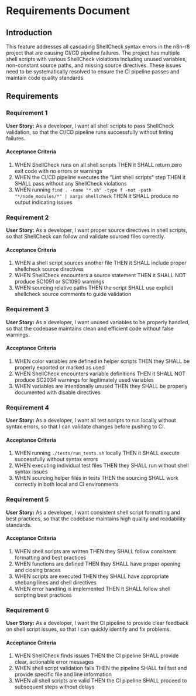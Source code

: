 # Requirements Document

## Introduction

This feature addresses all cascading ShellCheck syntax errors in the n8n-r8 project that are causing CI/CD pipeline failures. The project has multiple shell scripts with various ShellCheck violations including unused variables, non-constant source paths, and missing source directives. These issues need to be systematically resolved to ensure the CI pipeline passes and maintain code quality standards.

## Requirements

### Requirement 1

**User Story:** As a developer, I want all shell scripts to pass ShellCheck validation, so that the CI/CD pipeline runs successfully without linting failures.

#### Acceptance Criteria

1. WHEN ShellCheck runs on all shell scripts THEN it SHALL return zero exit code with no errors or warnings
2. WHEN the CI/CD pipeline executes the "Lint shell scripts" step THEN it SHALL pass without any ShellCheck violations
3. WHEN running `find . -name "*.sh" -type f -not -path "*/node_modules/*" | xargs shellcheck` THEN it SHALL produce no output indicating issues

### Requirement 2

**User Story:** As a developer, I want proper source directives in shell scripts, so that ShellCheck can follow and validate sourced files correctly.

#### Acceptance Criteria

1. WHEN a shell script sources another file THEN it SHALL include proper shellcheck source directives
2. WHEN ShellCheck encounters a source statement THEN it SHALL NOT produce SC1091 or SC1090 warnings
3. WHEN sourcing relative paths THEN the script SHALL use explicit shellcheck source comments to guide validation

### Requirement 3

**User Story:** As a developer, I want unused variables to be properly handled, so that the codebase maintains clean and efficient code without false warnings.

#### Acceptance Criteria

1. WHEN color variables are defined in helper scripts THEN they SHALL be properly exported or marked as used
2. WHEN ShellCheck encounters variable definitions THEN it SHALL NOT produce SC2034 warnings for legitimately used variables
3. WHEN variables are intentionally unused THEN they SHALL be properly documented with disable directives

### Requirement 4

**User Story:** As a developer, I want all test scripts to run locally without syntax errors, so that I can validate changes before pushing to CI.

#### Acceptance Criteria

1. WHEN running `./tests/run_tests.sh` locally THEN it SHALL execute successfully without syntax errors
2. WHEN executing individual test files THEN they SHALL run without shell syntax issues
3. WHEN sourcing helper files in tests THEN the sourcing SHALL work correctly in both local and CI environments

### Requirement 5

**User Story:** As a developer, I want consistent shell script formatting and best practices, so that the codebase maintains high quality and readability standards.

#### Acceptance Criteria

1. WHEN shell scripts are written THEN they SHALL follow consistent formatting and best practices
2. WHEN functions are defined THEN they SHALL have proper opening and closing braces
3. WHEN scripts are executed THEN they SHALL have appropriate shebang lines and shell directives
4. WHEN error handling is implemented THEN it SHALL follow shell scripting best practices

### Requirement 6

**User Story:** As a developer, I want the CI pipeline to provide clear feedback on shell script issues, so that I can quickly identify and fix problems.

#### Acceptance Criteria

1. WHEN ShellCheck finds issues THEN the CI pipeline SHALL provide clear, actionable error messages
2. WHEN shell script validation fails THEN the pipeline SHALL fail fast and provide specific file and line information
3. WHEN all shell scripts are valid THEN the CI pipeline SHALL proceed to subsequent steps without delays
